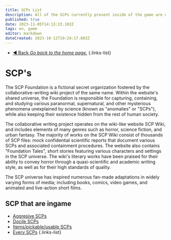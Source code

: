 ```yaml
---
title: SCPs List
description: All of the SCPs currently present inside of the game are on this page.
published: true
date: 2023-11-05T14:13:23.102Z
tags: en, game
editor: markdown
dateCreated: 2023-10-12T19:24:17.893Z
---
```


- [:arrow_backward: Back *Go back to the home page.*](/en/home#single-playerco-op)
{.links-list}
# SCP's


The SCP Foundation is a fictional secret organization fostered by the collaborative-writing wiki project of the same name. Within the website's shared universe, the Foundation is responsible for capturing, containing, and studying various paranormal, supernatural, and other mysterious phenomena unexplained by science (known as "anomalies" or "SCPs"), while also keeping their existence hidden from the rest of human society.

The collaborative writing project operates on the wiki-like website SCP Wiki, and includes elements of many genres such as horror, science fiction, and urban fantasy. The majority of works on the SCP Wiki consist of thousands of SCP files: mock confidential scientific reports that document various SCPs and associated containment procedures. The website also contains "Foundation Tales", short stories featuring various characters and settings in the SCP universe. The wiki's literary works have been praised for their ability to convey horror through a quasi-scientific and academic writing style, as well as for their high standards of quality.

The SCP universe has inspired numerous fan-made adaptations in widely varying forms of media; including books, comics, video games, and animated and live-action short films.
## SCP that are ingame
- [Aggresive SCPs](/en/game/scps/aggresive)
- [Docile SCPs](/en/game/scps/docile)
- [Items/pickable/usable SCPs](/en/game/scps/items)
- [Every SCPs](/en/game/scps/every_scps)
{.links-list}